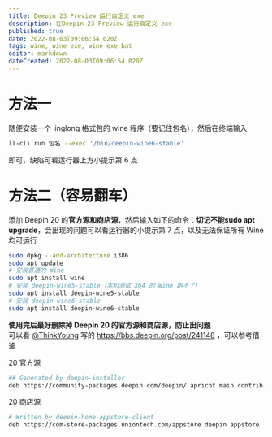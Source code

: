 ```yaml
---
title: Deepin 23 Preview 运行自定义 exe
description: 在Deepin 23 Preview 运行自定义 exe
published: true
date: 2022-08-03T09:06:54.020Z
tags: wine, wine exe, wine exe bat
editor: markdown
dateCreated: 2022-08-03T09:06:54.020Z
---
```


# 方法一

随便安装一个 linglong 格式包的 wine 程序（要记住包名），然后在终端输入

```bash
ll-cli run 包名 --exec '/bin/deepin-wine6-stable'
```

即可，缺陷可看运行器上方小提示第 6 点

# 方法二（容易翻车）

添加 Deepin 20 的**官方源和商店源**，然后输入如下的命令：**切记不能sudo apt upgrade**，会出现的问题可以看运行器的小提示第 7 点，以及无法保证所有 Wine 均可运行

```bash
sudo dpkg --add-architecture i386
sudo apt update
# 安装普通的 Wine
sudo apt install wine
# 安装 deepin-wine5-stable（本机测试 X64 的 Wine 跑不了）
sudo apt install deepin-wine5-stable
# 安装 deepin-wine6-stable
sudo apt install deepin-wine6-stable
```
**使用完后最好删除掉 Deepin 20 的官方源和商店源，防止出问题**  
可以看 [@ThinkYoung](user/18570) 写的 https://bbs.deepin.org/post/241148 ，可以参考借鉴  

20 官方源
```bash
## Generated by deepin-installer
deb https://community-packages.deepin.com/deepin/ apricot main contrib non-free
```
20 商店源
```bash
# Written by deepin-home-appstore-client
deb https://com-store-packages.uniontech.com/appstore deepin appstore
```